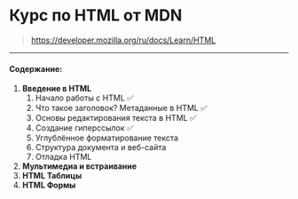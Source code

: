 # Курс по HTML от MDN

> https://developer.mozilla.org/ru/docs/Learn/HTML
___

#### Содержание:

1. **Введение в HTML**
    1. Начало работы с HTML ✅
    2. Что такое заголовок? Метаданные в HTML ✅
    3. Основы редактирования текста в HTML ✅
    4. Создание гиперссылок ✅
    5. Углублённое форматирование текста
    6. Структура документа и веб-сайта
    7. Отладка HTML
2. **Мультимедиа и встраивание**
3. **HTML Таблицы**
4. **HTML Формы**